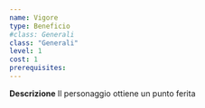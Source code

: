 ```yaml
---
name: Vigore
type: Beneficio
#class: Generali
class: "Generali"
level: 1
cost: 1
prerequisites:
---
```


**Descrizione**
Il personaggio ottiene un punto ferita